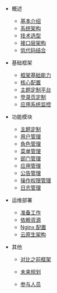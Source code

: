 - 概述

  - [基本介绍](./docs/Introduce.md)
  - [系统架构](./docs/TechnicalArchitecture.md)
  - [技术选型](./docs/TechnologySelection.md)
  - [接口层架构](./docs/InterfaceArchitecture.md)
  - [低代码结合](./docs/releation2LowerCode.md)

- 基础框架

  - [框架基础能力](./docs/FrameworkBase.md)
  - [核心配置](./docs/FrameworkConfig.md)
  - [主题定制平台](./docs/FrameworkTheme.md)
  - [登录页定制](./docs/FrameworkLogin.md)
  - [应用系统监控](./docs/SystemMonitor.md)

- 功能模块

  - [主题定制](./docs/ThemeConfig.md)
  - [用户管理](./docs/Users.md)
  - [角色管理](./docs/Roles.md)
  - [菜单管理](./docs/Menus.md)
  - [部门管理](./docs/Department.md)
  - [应用管理](./docs/AppMng.md)
  - [公告管理](./docs/NoticeMng.md)
  - [操作权限管理](./docs/OperationMng.md)
  - [日志管理](./docs/LogMng.md)

- 运维部署

  - [准备工作](./docs/Preparation.md)
  - [依赖资源](./docs/ResourceDependence.md)
  - [Nginx 配置](./docs/Nginx.md)
  - [云原生架构](./docs/CloudNativeAppArchitecture.md)

- 其他
  - [对比之前框架](./docs/Compare.md)

  - [未来规划](./docs/Future.md)

  - [参与人员](./docs/Members.md)
